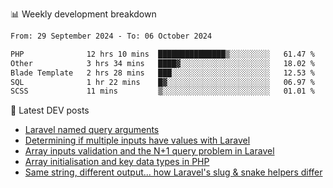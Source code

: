 📊 Weekly development breakdown
<!--START_SECTION:waka-->

```txt
From: 29 September 2024 - To: 06 October 2024

PHP              12 hrs 10 mins  ███████████████▒░░░░░░░░░   61.47 %
Other            3 hrs 34 mins   ████▓░░░░░░░░░░░░░░░░░░░░   18.02 %
Blade Template   2 hrs 28 mins   ███░░░░░░░░░░░░░░░░░░░░░░   12.53 %
SQL              1 hr 22 mins    █▓░░░░░░░░░░░░░░░░░░░░░░░   06.97 %
SCSS             11 mins         ▒░░░░░░░░░░░░░░░░░░░░░░░░   01.01 %
```

<!--END_SECTION:waka-->

📕 Latest DEV posts
<!-- BLOG-POST-LIST:START -->
- [Laravel named query arguments](https://dev.to/michaelvickersuk/laravel-named-query-arguments-28kd)
- [Determining if multiple inputs have values with Laravel](https://dev.to/michaelvickersuk/determining-if-multiple-inputs-have-values-with-laravel-km6)
- [Array inputs validation and the N+1 query problem in Laravel](https://dev.to/michaelvickersuk/array-inputs-validation-and-the-n1-query-problem-in-laravel-2agb)
- [Array initialisation and key data types in PHP](https://dev.to/michaelvickersuk/array-initialisation-and-key-data-types-in-php-1e5b)
- [Same string, different output... how Laravel&#39;s slug &amp; snake helpers differ](https://dev.to/michaelvickersuk/same-string-different-output-how-laravels-slug-snake-helpers-differ-1ccj)
<!-- BLOG-POST-LIST:END -->
